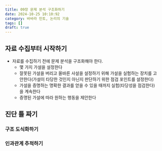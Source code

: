 ```yaml
---
title: 09장 문제 분석 구조화하기
date: 2024-10-25 10:10:92
category: 바바라 민토, 논리의 기술
tags: []
draft: true
---
```


## 자료 수집부터 시작하기

- 자료를 수집하기 전에 문제 분석을 구조화해야 한다.
  - 몇 가지 가설을 설정한다
  - 잘못된 가설을 버리고 올바른 사설을 설정하기 위해 가설을 실험하는 장치를 고안한다(가설이 타당한 것인지 아닌지 판단하기 위한 점검 포인트를 설정한다)
  - 가설을 증명하는 명확한 결과를 얻을 수 있을 때까지 실험(타당성을 점검한다)을 계속한다
  - 증명된 가설에 따라 원하는 행동을 제안한다

## 진단 틀 짜기

### 구조 도식화하기

### 인과관계 추적하기
